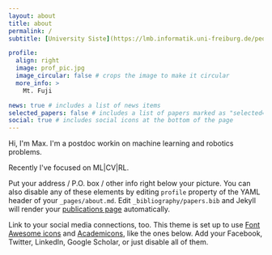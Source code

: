```yaml
---
layout: about
title: about
permalink: /
subtitle: [University Siste](https://lmb.informatik.uni-freiburg.de/people/argusm/)

profile:
  align: right
  image: prof_pic.jpg
  image_circular: false # crops the image to make it circular
  more_info: >
    Mt. Fuji

news: true # includes a list of news items
selected_papers: false # includes a list of papers marked as "selected={true}"
social: true # includes social icons at the bottom of the page
---
```


Hi, I'm Max. I'm a postdoc workin on machine learning and robotics problems.

Recently I've focused on ML|CV|RL.

Put your address / P.O. box / other info right below your picture. You can also disable any of these elements by editing `profile` property of the YAML header of your `_pages/about.md`. Edit `_bibliography/papers.bib` and Jekyll will render your [publications page](/al-folio/publications/) automatically.

Link to your social media connections, too. This theme is set up to use [Font Awesome icons](https://fontawesome.com/) and [Academicons](https://jpswalsh.github.io/academicons/), like the ones below. Add your Facebook, Twitter, LinkedIn, Google Scholar, or just disable all of them.
